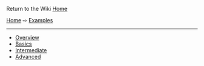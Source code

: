 Return to the Wiki [Home](Home.md)

[Home](Home.md) ⇨ [Examples](Examples.md)

---


  * [Overview](Examples.md)
  * [Basics](Basics.md)
  * [Intermediate](Intermediate.md)
  * [Advanced](Advanced.md)